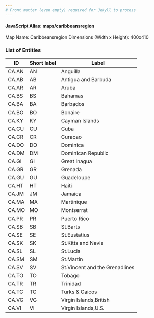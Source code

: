 ```yaml
---
# Front matter (even empty) required for Jekyll to process
---
```


#### JavaScript Alias: maps/caribbeansregion

Map Name: Caribbeansregion
Dimensions (Width x Height): 400x410





### List of Entities

ID | Short label | Label
---|---|---|
CA.AN|AN|Anguilla
CA.AB|AB|Antigua and Barbuda
CA.AR|AR|Aruba
CA.BS|BS|Bahamas
CA.BA|BA|Barbados
CA.BO|BO|Bonaire
CA.KY|KY|Cayman Islands
CA.CU|CU|Cuba
CA.CR|CR|Curacao
CA.DO|DO|Dominica
CA.DM|DM|Dominican Republic
CA.GI|GI|Great Inagua
CA.GR|GR|Grenada
CA.GU|GU|Guadeloupe
CA.HT|HT|Haiti
CA.JM|JM|Jamaica
CA.MA|MA|Martinique
CA.MO|MO|Montserrat
CA.PR|PR|Puerto Rico
CA.SB|SB|St.Barts
CA.SE|SE|St.Eustatius
CA.SK|SK|St.Kitts and Nevis
CA.SL|SL|St.Lucia
CA.SM|SM|St.Martin
CA.SV|SV|St.Vincent and the Grenadlines
CA.TO|TO|Tobago
CA.TR|TR|Trinidad
CA.TC|TC|Turks & Caicos
CA.VG|VG|Virgin Islands,British
CA.VI|VI|Virgin Islands,U.S.

